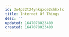 ```yaml
---
id: 3w4p32t24ynkqxqe2xhhxlx
title: Internet Of Things
desc: ''
updated: 1647078023489
created: 1647078023489
---
```


